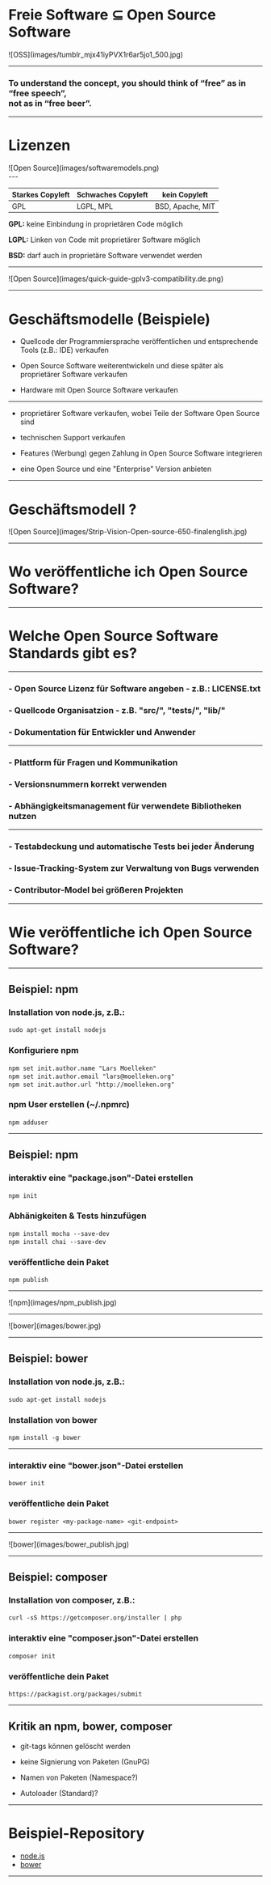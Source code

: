 # Freie Software ⊆ Open Source Software

<div class="width_img_wrapper_60">
  ![OSS](images/tumblr_mjx41iyPVX1r6ar5jo1_500.jpg)
</div>

---

### To understand the concept, you should think of “free” as in “free speech”,<br /> not as in “free beer”.

---
<!-- .slide: data-background="images/backgrounds/shutterstock_200991887_B.jpg" data-state="inverted" -->

# Lizenzen

<div class="width_img_wrapper_70">
  ![Open Source](images/softwaremodels.png)
</div>
---

| Starkes Copyleft    | Schwaches Copyleft  | kein Copyleft     |
|---------------------|---------------------|-------------------|
| GPL                 | LGPL, MPL           | BSD, Apache, MIT  |

<strong>GPL:</strong> keine Einbindung in proprietären Code möglich

<strong>LGPL:</strong> Linken von Code mit proprietärer Software möglich

<strong>BSD:</strong> darf auch in proprietäre Software verwendet werden

---
<!-- .slide: data-background="images/backgrounds/shutterstock_201625775_c.jpg" data-state="" -->

<div class="width_img_wrapper_60">
  ![Open Source](images/quick-guide-gplv3-compatibility.de.png)
</div>


---

# Geschäftsmodelle (Beispiele)

- Quellcode der Programmiersprache veröffentlichen und entsprechende Tools (z.B.: IDE) verkaufen

- Open Source Software weiterentwickeln und diese später als proprietärer Software verkaufen

- Hardware mit Open Source Software verkaufen

---

- proprietärer Software verkaufen, wobei Teile der Software Open Source sind

- technischen Support verkaufen

- Features (Werbung) gegen Zahlung in Open Source Software integrieren

- eine Open Source und eine "Enterprise" Version anbieten

---

# Geschäftsmodell ?

<div class="width_img_wrapper_30">
  ![Open Source](images/Strip-Vision-Open-source-650-finalenglish.jpg)
</div>


---
<!-- .slide: data-background="images/backgrounds/terminal.jpg" data-state="inverted faded grayscaled" -->

# Wo veröffentliche ich Open Source Software?

---
<!-- .slide: data-background="images/reactions/tumblr_inline_mmrb6wlC0g1qz4rgp.gif" data-state="inverted faded" -->

# Welche Open Source Software Standards gibt es?

---
<!-- .slide: data-background="images/backgrounds/terminal.jpg" data-state="inverted faded grayscaled" -->

<h3 class="fragment">
  - Open Source <span class="highlight">Lizenz</span> für Software angeben - z.B.: LICENSE.txt
</h3>

<h3 class="fragment">
  - <span class="highlight">Quellcode Organisatzion</span> - z.B. "src/", "tests/", "lib/"
</h3>

<h3 class="fragment">
  - <span class="highlight">Dokumentation</span> für Entwickler und Anwender
</h3>

---
<!-- .slide: data-background="images/backgrounds/terminal.jpg" data-state="inverted faded grayscaled" -->

<h3 class="fragment">
  - Plattform für Fragen und <span class="highlight">Kommunikation</span>
</h3>

<h3 class="fragment">
  - <span class="highlight">Versionsnummern</span> korrekt verwenden
</h3>

<h3 class="fragment">
  - <span class="highlight">Abhängigkeitsmanagement</span> für verwendete Bibliotheken nutzen
</h3>

---
<!-- .slide: data-background="images/backgrounds/terminal.jpg" data-state="inverted faded grayscaled" -->

<h3 class="fragment">
  - <span class="highlight">Testabdeckung</span> und automatische Tests bei jeder Änderung
</h3>

<h3 class="fragment">
  - <span class="highlight">Issue-Tracking-System</span> zur Verwaltung von Bugs verwenden
</h3>

<h3 class="fragment">
  - <span class="highlight">Contributor-Model</span> bei größeren Projekten

---
<!-- .slide: data-background="images/reactions/hM9lqGh.gif" data-state="inverted faded grayscaled" -->

# Wie veröffentliche ich Open Source Software?

---
## Beispiel: <span class="highlight">npm</span>

### Installation von node.js, z.B.:
    sudo apt-get install nodejs

### Konfiguriere npm
    npm set init.author.name "Lars Moelleken"
    npm set init.author.email "lars@moelleken.org"
    npm set init.author.url "http://moelleken.org"

### npm User erstellen (~/.npmrc)
    npm adduser

---
## Beispiel: <span class="highlight">npm</span>

### interaktiv eine "package.json"-Datei erstellen
    npm init

### Abhänigkeiten & Tests hinzufügen
    npm install mocha --save-dev
    npm install chai --save-dev

### veröffentliche dein Paket
    npm publish

---

<div class="width_img_wrapper_80">
  ![npm](images/npm_publish.jpg)
</div>

---

<div class="width_img_wrapper_70">
  ![bower](images/bower.jpg)
</div>

---
## Beispiel: <span class="highlight">bower</span>

### Installation von node.js, z.B.:
    sudo apt-get install nodejs

### Installation von bower
    npm install -g bower

---

### interaktiv eine "bower.json"-Datei erstellen
    bower init

### veröffentliche dein Paket
    bower register <my-package-name> <git-endpoint>

---

<div class="width_img_wrapper_80">
  ![bower](images/bower_publish.jpg)
</div>

---
## Beispiel: <span class="highlight">composer</span>

### Installation von composer, z.B.:
    curl -sS https://getcomposer.org/installer | php

### interaktiv eine "composer.json"-Datei erstellen
    composer init

### veröffentliche dein Paket
    https://packagist.org/packages/submit

---

## Kritik an npm, bower, composer

- git-tags können gelöscht werden

- keine Signierung von Paketen (GnuPG)

- Namen von Paketen (Namespace?)

- Autoloader (Standard)?

---

# Beispiel-Repository

- [node.js](https://github.com/voku/node-lettering)
- [bower](https://github.com/voku/bower-lettering)

---